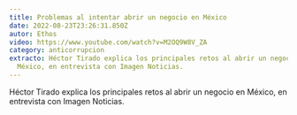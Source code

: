 ```yaml
---
title: Problemas al intentar abrir un negocio en México
date: 2022-08-23T23:26:31.850Z
autor: Ethos
video: https://www.youtube.com/watch?v=M2OQ9W8V_ZA
category: anticorrupcion
extracto: Héctor Tirado explica los principales retos al abrir un negocio en
  México, en entrevista con Imagen Noticias.
---
```

Héctor Tirado explica los principales retos al abrir un negocio en México, en entrevista con Imagen Noticias.